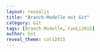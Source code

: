 ```yaml
---
layout: revealjs
title: "Branch-Modelle mit Git"
category: Git
tags: [Branch-Modelle, ConLi2015]
author: bst
reveal_theme: coli2015
---
```


<section
  data-markdown="content"
  data-separator="^\_\_\_+SECTION\_*$"
  data-separator-vertical="^\_\_\_+$"
  data-separator-notes="^Notes:">
</section>
